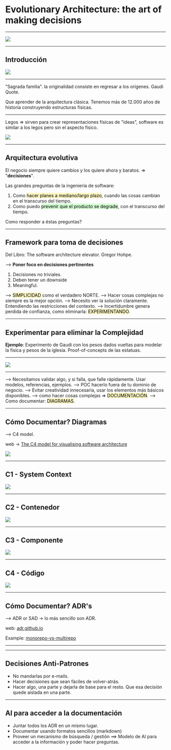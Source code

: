 # Evolutionary Architecture: the art of making decisions

---

![](../../images/sagrada_familia_columns.jpg)

---
## Introducción

![](../../images/architecture_timeline_to_software.png)

---

"Sagrada familia". la originalidad consiste en regresar a los orígenes. Gaudi Quote.

Que aprender de la arquitectura clásica. Tenemos más de 12.000 años de historia construyendo estructuras físicas.

---

Legos => sirven para crear representaciones físicas de "ideas", software es similar a los legos pero sin el aspecto físico.

![](../../images/legos_software_architecture.png)

---

## Arquitectura evolutiva 

El negocio siempre quiere cambios y los quiere ahora y baratos. => "**decisiones**". 

Las grandes preguntas de la ingeniería de software:

1. Como <mark style="background: #FFF3A3A6;">hacer planes a mediano/largo plazo</mark>, cuando las cosas cambian en el transcurso del tiempo.
2. Como puedo <mark style="background: #BBFABBA6;">prevenir que el producto se degrade</mark>, con el transcurso del tiempo.

Como responder a éstas preguntas?

---

## Framework para toma de decisiones

Del Libro: The software architecture elevator. Gregor Hohpe. 

--> **Poner foco en decisiones pertinentes**

1. Decisiones no triviales.
2. Deben tener un downside
3. Meaningful.

--> <mark style="background: #FFF3A3A6;">SIMPLICIDAD</mark> como el verdadero NORTE.
--> Hacer cosas complejas no siempre es la mejor opción.
--> Necesito ver la solución claramente. Entendiendo las restricciones del contexto.
--> Incertidumbre genera perdida de confianza, como eliminarla: <mark style="background: #FFF3A3A6;">EXPERIMENTANDO</mark>.

---

## Experimentar para eliminar la Complejidad

**Ejemplo**: Experimento de Gaudi con los pesos dados vueltas para modelar la física y pesos de la iglesia. Proof-of-concepts de las estatuas.

---

![](../../images/sagrada_familia_experiment_model.jpg)

---

--> Necesitamos validar algo, y si falla, que falle rápidamente. Usar modelos, referencias, ejemplos.
--> POC hacerlo fuera de tu dominio de negocio. 
--> Evitar creatividad innecesaria, usar los elementos más básicos disponibles.
--> como hacer cosas complejas => <mark style="background: #FFF3A3A6;">DOCUMENTACIÓN</mark>.
--> Como documentar: <mark style="background: #FFF3A3A6;">DIAGRAMAS</mark>.

---

## Cómo Documentar? Diagramas

--> C4 model.

web -> [The C4 model for visualising software architecture](https://c4model.com/)

![](../../images/c4model_overview.png)

---
## C1 - System Context

![](../../images/c4model_SystemContext.png)

---

## C2 - Contenedor

![](../../images/c4model_Containers.png)

---

## C3 - Componente

![](../../images/c4model_Components.png)

---

## C4 - Código

![](../../images/c4model_class-diagram.png)

---

## Cómo Documentar? ADR's

--> ADR or SAD -> lo más sencillo son ADR.

web: [adr.github.io](https://adr.github.io/)

Example: [monorepo-vs-multirepo](https://github.com/joelparkerhenderson/architecture-decision-record/tree/main/locales/en/examples/monorepo-vs-multirepo)

---


---

## Decisiones Anti-Patrones

* No mandarlas por e-mails.
* Hacer decisiones que sean fáciles de volver-atrás.
* Hacer algo, una parte y dejarla de base para el resto. Que esa decisión quede aislada en una parte.

--- 

## AI para acceder a la documentación

 - Juntar todos los ADR en un mismo lugar.
 - Documentar usando formatos sencillos (markdown)
 - Proveer un mecanismo de búsqueda / gestión ==> Modelo de AI para acceder a la información y poder hacer preguntas.